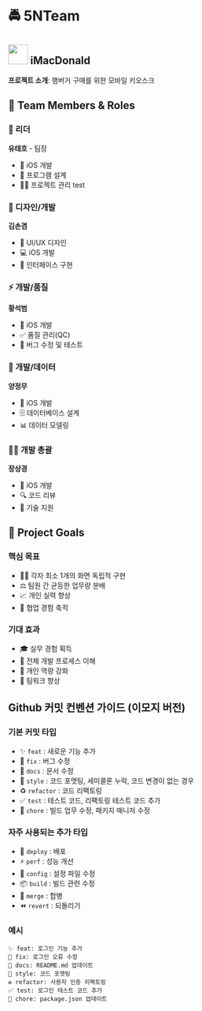 # 🚔 5NTeam 

## <img src="https://github.com/user-attachments/assets/d8170c2c-8429-4464-a4ce-6553d13f7649" width="40"> iMacDonald

**프로젝트 소개**: 햄버거 구매를 위한 모바일 키오스크

## 👥 Team Members & Roles

### 🎯 리더
**유태호** - 팀장
- 📱 iOS 개발
- 📐 프로그램 설계
- 👨‍💼 프로젝트 관리
test

### 🎨 디자인/개발
**김손겸**
- 🎯 UI/UX 디자인
- 💻 iOS 개발
- 🎪 인터페이스 구현

### ⚡️ 개발/품질
**황석범**
- 📱 iOS 개발
- ✅ 품질 관리(QC)
- 🐛 버그 수정 및 테스트

### 💾 개발/데이터
**양정무**
- 📱 iOS 개발
- 🗄️ 데이터베이스 설계
- 📊 데이터 모델링

### 👨‍💻 개발 총괄
**장상경**
- 📱 iOS 개발
- 🔍 코드 리뷰
- 🚀 기술 지원

## 🎯 Project Goals

### 핵심 목표
- 👨‍💻 각자 최소 1개의 화면 독립적 구현
- ⚖️ 팀원 간 균등한 업무량 분배
- 📈 개인 실력 향상
- 🤝 협업 경험 축적

### 기대 효과
- 🎓 실무 경험 획득
- 🔄 전체 개발 프로세스 이해
- 💪 개인 역량 강화
- 🤼 팀워크 향상



## Github 커밋 컨벤션 가이드 (이모지 버전) 

### 기본 커밋 타입 
- ✨ `feat` : 새로운 기능 추가
- 🐝 `fix` : 버그 수정 
- 📝 `docs` : 문서 수정
- 💄 `style` : 코드 포맷팅, 세미콜론 누락, 코드 변경이 없는 경우
- ♻️ `refactor` : 코드 리팩토링
- ✅ `test` : 테스트 코드, 리팩토링 테스트 코드 추가
- 🎨 `chore` : 빌드 업무 수정, 패키지 매니저 수정

### 자주 사용되는 추가 타입
- 🚀 `deploy` : 배포
- ⚡️ `perf` : 성능 개선
- 🔧 `config` : 설정 파일 수정
- 📦 `build` : 빌드 관련 수정
- 🔀 `merge` : 합병
- ⏪️ `revert` : 되돌리기

### 예시
```
✨ feat: 로그인 기능 추가
🐝 fix: 로그인 오류 수정
📝 docs: README.md 업데이트
💄 style: 코드 포맷팅
♻️ refactor: 사용자 인증 리팩토링
✅ test: 로그인 테스트 코드 추가
🎨 chore: package.json 업데이트
```

